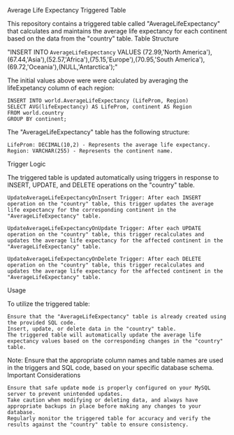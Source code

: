 Average Life Expectancy Triggered Table

This repository contains a triggered table called "AverageLifeExpectancy" that calculates and maintains the average life expectancy for each continent based on the data from the "country" table.
Table Structure

"INSERT INTO `AverageLifeExpectancy` VALUES (72.99,'North America'),(67.44,'Asia'),(52.57,'Africa'),(75.15,'Europe'),(70.95,'South America'),(69.72,'Oceania'),(NULL,'Antarctica');"

The initial values ​​above were were calculated by averaging the lifeExpetancy column of each region:

    INSERT INTO world.AverageLifeExpectancy (LifeProm, Region)
    SELECT AVG(lifeExpectancy) AS LifeProm, continent AS Region
    FROM world.country
    GROUP BY continent;

The "AverageLifeExpectancy" table has the following structure:

    LifeProm: DECIMAL(10,2) - Represents the average life expectancy.
    Region: VARCHAR(255) - Represents the continent name.

Trigger Logic

The triggered table is updated automatically using triggers in response to INSERT, UPDATE, and DELETE operations on the "country" table.

    UpdateAverageLifeExpectancyOnInsert Trigger: After each INSERT operation on the "country" table, this trigger updates the average life expectancy for the corresponding continent in the "AverageLifeExpectancy" table.

    UpdateAverageLifeExpectancyOnUpdate Trigger: After each UPDATE operation on the "country" table, this trigger recalculates and updates the average life expectancy for the affected continent in the "AverageLifeExpectancy" table.

    UpdateAverageLifeExpectancyOnDelete Trigger: After each DELETE operation on the "country" table, this trigger recalculates and updates the average life expectancy for the affected continent in the "AverageLifeExpectancy" table.

Usage

To utilize the triggered table:

    Ensure that the "AverageLifeExpectancy" table is already created using the provided SQL code.
    Insert, update, or delete data in the "country" table.
    The triggered table will automatically update the average life expectancy values based on the corresponding changes in the "country" table.

Note: Ensure that the appropriate column names and table names are used in the triggers and SQL code, based on your specific database schema.
Important Considerations

    Ensure that safe update mode is properly configured on your MySQL server to prevent unintended updates.
    Take caution when modifying or deleting data, and always have appropriate backups in place before making any changes to your database.
    Regularly monitor the triggered table for accuracy and verify the results against the "country" table to ensure consistency.




